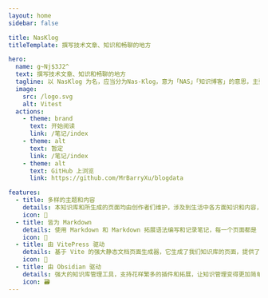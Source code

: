 ```yaml
---
layout: home
sidebar: false

title: NasKlog
titleTemplate: 撰写技术文章、知识和畅聊的地方

hero:
  name: g~Nj$3J2^
  text: 撰写技术文章、知识和畅聊的地方
  tagline: 以 NasKlog 为名，应当分为Nas-Klog，意为「NAS」「知识博客」的意思，主要的领域不限于NAS 、智能家居、技术知识等，即「网络知识博客」之意。
  image:
    src: /logo.svg
    alt: Vitest
  actions:
    - theme: brand
      text: 开始阅读
      link: /笔记/index
    - theme: alt
      text: 暂定
      link: /笔记/index
    - theme: alt
      text: GitHub 上浏览
      link: https://github.com/MrBarryXu/blogdata

features:
  - title: 多样的主题和内容
    details: 本知识库和所生成的页面均由创作者们维护，涉及到生活中各方面知识和内容，也不乏我们的回忆和畅想。
    icon: 🌈
  - title: 皆为 Markdown
    details: 使用 Markdown 和 Markdown 拓展语法编写和记录笔记，每一个页面都是 Markdown 文件。
    icon: 📃
  - title: 由 VitePress 驱动
    details: 基于 Vite 的强大静态文档页面生成器，它生成了我们知识库的页面，提供了简单易用的主题和工具。
    icon: 🚀
  - title: 由 Obsidian 驱动
    details: 强大的知识库管理工具，支持花样繁多的插件和拓展，让知识管理变得更加简单。
    icon: 🗃
---
```


<HomePage />
